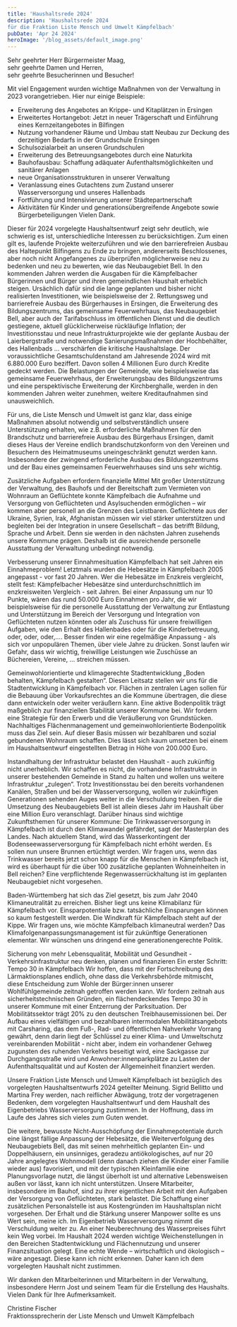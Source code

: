 ```yaml
---
title: 'Haushaltsrede 2024' 
description: 'Haushaltsrede 2024
für die Fraktion Liste Mensch und Umwelt Kämpfelbach'
pubDate: 'Apr 24 2024'
heroImage: '/blog_assets/default_image.png'
---
```


Sehr geehrter Herr Bürgermeister Maag,<br>
sehr geehrte Damen und Herren,<br>
sehr geehrte Besucherinnen und Besucher!<br>

Mit viel Engagement wurden wichtige Maßnahmen von der Verwaltung in 2023 vorangetrieben. Hier nur einige Beispiele: 
- Erweiterung des Angebotes an Krippe- und Kitaplätzen in Ersingen 
- Erweitertes Hortangebot: Jetzt in neuer Trägerschaft und Einführung eines Kernzeitangebotes 
  in Bilfingen 
- Nutzung vorhandener Räume und Umbau statt Neubau zur Deckung des derzeitigen Bedarfs 
  in der Grundschule Ersingen 
- Schulsozialarbeit an unseren Grundschulen 
- Erweiterung des Betreuungsangebotes durch eine Naturkita 
- Bauhofausbau: Schaffung adäquater Aufenthaltsmöglichkeiten und sanitärer Anlagen 
- neue Organisationsstrukturen in unserer Verwaltung
- Veranlassung eines Gutachtens zum Zustand unserer Wasserversorgung und unseres 
   Hallenbads
 - Fortführung und Intensivierung unserer Städtepartnerschaft 
-  Aktivitäten für Kinder und generationsübergreifende Angebote sowie Bürgerbeteiligungen 
Vielen Dank.

Dieser für 2024 vorgelegte Haushaltsentwurf zeigt sehr deutlich, wie schwierig es ist, unterschiedliche Interessen zu berücksichtigen. Zum einen gilt es, laufende Projekte weiterzuführen und wie den barrierefreien Ausbau des Haltepunkt Bilfingens zu Ende zu bringen, andererseits Beschlossenes, aber noch nicht Angefangenes zu überprüfen möglicherweise neu zu bedenken und neu zu bewerten, wie das Neubaugebiet Bell.
In den kommenden Jahren werden die Ausgaben für die Kämpfelbacher Bürgerinnen und Bürger und ihren gemeindlichen Haushalt erheblich steigen. Ursächlich dafür sind die lange geplanten und bisher nicht realisierten Investitionen, wie beispielsweise der 2. Rettungsweg und barrierefreie Ausbau des Bürgerhauses in Ersingen, die Erweiterung des Bildungszentrums, das gemeinsame Feuerwehrhaus, das Neubaugebiet Bell, aber auch der Tarifabschluss im öffentlichen Dienst und die deutlich gestiegene, aktuell glücklicherweise rückläufige Inflation; der Investitionsstau und neue Infrastrukturprojekte wie der geplante Ausbau der Laierbergstraße und notwendige Sanierungsmaßnahmen der Hochbehälter, des Hallenbads … verschärfen die kritische Haushaltslage. 
Der voraussichtliche Gesamtschuldenstand am Jahresende 2024 wird mit 6.880.000 Euro beziffert. Davon sollen 4 Millionen Euro durch Kredite gedeckt werden. Die Belastungen der Gemeinde, wie beispielsweise das gemeinsame Feuerwehrhaus, der Erweiterungsbau des Bildungszentrums und eine perspektivische Erweiterung der Kirchberghalle, werden in den kommenden Jahren weiter zunehmen, weitere Kreditaufnahmen sind unausweichlich. 

Für uns, die Liste Mensch und Umwelt ist ganz klar, dass einige Maßnahmen absolut notwendig und selbstverständlich unsere Unterstützung erhalten, wie z.B. erforderliche Maßnahmen für den Brandschutz und barrierefreie Ausbau des Bürgerhaus Ersingen, damit dieses Haus der Vereine endlich brandschutzkonform von den Vereinen und Besuchern des Heimatmuseums uneingeschränkt genutzt werden kann. Insbesondere der zwingend erforderliche Ausbau des Bildungszentrums und der Bau eines gemeinsamen Feuerwehrhauses sind uns sehr wichtig. 

Zusätzliche Aufgaben erfordern finanzielle Mittel 
Mit großer Unterstützung der Verwaltung, des Bauhofs und der Bereitschaft zum Vermieten von Wohnraum an Geflüchtete konnte Kämpfelbach die Aufnahme und Versorgung von Geflüchteten und Asylsuchenden ermöglichen – wir kommen aber personell an die Grenzen des Leistbaren. Geflüchtete aus der Ukraine, Syrien, Irak, Afghanistan müssen wir viel stärker unterstützen und begleiten bei der Integration in unsere Gesellschaft – das betrifft Bildung, Sprache und Arbeit. Denn sie werden in den nächsten Jahren zusehends unsere Kommune prägen. Deshalb ist die ausreichende personelle Ausstattung der Verwaltung unbedingt notwendig. 

Verbesserung unserer Einnahmesituation 
Kämpfelbach hat seit Jahren ein Einnahmeproblem! Letztmals wurden die Hebesätze in Kämpfelbach 2005 angepasst - vor fast 20 Jahren. Wer die Hebesätze im Enzkreis vergleicht, stellt fest: Kämpfelbacher Hebesätze sind unterdurchschnittlich im enzkreisweiten Vergleich - seit Jahren. Bei einer Anpassung um nur 10 Punkte, wären das rund 50.000 Euro Einnahmen pro Jahr, die wir beispielsweise für die personelle Ausstattung der Verwaltung zur Entlastung und Unterstützung im Bereich der Versorgung und Integration von Geflüchteten nutzen könnten oder als Zuschuss für unsere freiwilligen Aufgaben, wie den Erhalt des Hallenbades oder für die Kinderbetreuung, oder, oder, oder,…. Besser finden wir eine regelmäßige Anpassung - als sich vor unpopulären Themen, über viele Jahre zu drücken. Sonst laufen wir Gefahr, dass wir wichtig, freiwillige Leistungen wie Zuschüsse an Büchereien, Vereine, … streichen müssen.

Gemeinwohlorientierte und klimagerechte Stadtentwicklung 
„Boden behalten, Kämpfelbach gestalten“. Diesen Leitsatz stellen wir uns für die Stadtentwicklung in Kämpfelbach vor. Flächen in zentralen Lagen sollen für die Bebauung über Vorkaufsrechtes an die Kommune übertragen, die diese dann entwickeln oder weiter veräußern kann. Eine aktive Bodenpolitik trägt maßgeblich zur finanziellen Stabilität unserer Kommune bei. Wir fordern eine Strategie für den Erwerb und die Veräußerung von Grundstücken. Nachhaltiges Flächenmanagement und gemeinwohlorientierte Bodenpolitik muss das Ziel sein. Auf dieser Basis müssen wir bezahlbaren und sozial gebundenen Wohnraum schaffen. Dies lässt sich kaum umsetzen bei einem im Haushaltsentwurf eingestellten Betrag in Höhe von 200.000 Euro. 

Instandhaltung der Infrastruktur belastet den Haushalt - auch zukünftig nicht unerheblich.
Wir schaffen es nicht, die vorhandene Infrastruktur in unserer bestehenden Gemeinde in Stand zu halten und wollen uns weitere Infrastruktur „zulegen“. Trotz Investitionsstau bei den bereits vorhandenen Kanälen, Straßen und bei der Wasserversorgung, wollen wir zukünftigen Generationen sehenden Auges weiter in die Verschuldung treiben. Für die Umsetzung des Neubaugebiets Bell ist allein dieses Jahr im Haushalt über eine Million Euro veranschlagt.
Darüber hinaus sind wichtige Zukunftsthemen für unserer Kommune:
Die Trinkwasserversorgung in Kämpfelbach ist durch den Klimawandel gefährdet, sagt der Masterplan des Landes. Nach aktuellem Stand, wird das Wasserkontingent der Bodenseewasserversorgung für Kämpfelbach nicht erhöht werden. Es sollen nun unsere Brunnen ertüchtigt werden. Wir fragen uns, wenn das Trinkwasser bereits jetzt schon knapp für die Menschen in Kämpfelbach ist, wird es überhaupt für die über 100 zusätzliche geplanten Wohneinheiten in Bell reichen? Eine verpflichtende Regenwasserrückhaltung ist im geplanten Neubaugebiet nicht vorgesehen. 

Baden-Württemberg hat sich das Ziel gesetzt, bis zum Jahr 2040 Klimaneutralität zu erreichen. Bisher liegt uns keine Klimabilanz für Kämpfelbach vor. Einsparpotentiale bzw. tatsächliche Einsparungen können so kaum festgestellt werden. Die Windkraft für Kämpfelbach steht auf der Kippe. Wir fragen uns, wie möchte Kämpfelbach klimaneutral werden? Das Klimafolgenanpassungsmanagement ist für zukünftige Generationen elementar. Wir wünschen uns dringend eine generationengerechte Politik. 

Sicherung von mehr Lebensqualität, Mobilität und Gesundheit - Verkehrsinfrastruktur neu denken, planen und finanzieren 
Ein erster Schritt: Tempo 30 in Kämpfelbach
Wir hoffen, dass mit der Fortschreibung des Lärmaktionsplanes endlich, ohne dass die Verkehrsbehörde mitmischt, diese Entscheidung zum Wohle der Bürger:innen unserer Wohlfühlgemeinde zeitnah getroffen werden kann. Wir fordern zeitnah aus sicherheitstechnischen Gründen, ein flächendeckendes Tempo 30 in unserer Kommune mit einer Entzerrung der Parksituation.
Der Mobilitätssektor trägt 20% zu den deutschen Treibhausemissionen bei. Der Aufbau eines vielfältigen und bezahlbaren intermodalen Mobilitätsangebots mit Carsharing, das dem Fuß-, Rad- und öffentlichen Nahverkehr Vorrang gewährt, denn darin liegt der Schlüssel zu einer Klima- und Umweltschutz vereinbarenden Mobilität - nicht aber, indem ein vorhandener Gehweg zugunsten des ruhenden Verkehrs beseitigt wird, eine Sackgasse zur Durchgangsstraße wird und Anwohner:innenparkplätze zu Lasten der Aufenthaltsqualität und auf Kosten der Allgemeinheit finanziert werden. 

Unsere Fraktion Liste Mensch und Umwelt Kämpfelbach ist bezüglich des vorgelegten Haushaltsentwurfs 2024 geteilter Meinung. Sigrid Bellitto und Martina Frey werden, nach reiflicher Abwägung, trotz der vorgetragenen Bedenken, dem vorgelegten Haushaltsentwurf und dem Haushalt des Eigenbetriebs Wasserversorgung zustimmen. In der Hoffnung, dass im Laufe des Jahres sich vieles zum Guten wendet. 

Die weitere, bewusste Nicht-Ausschöpfung der Einnahmepotentiale durch eine längst fällige Anpassung der Hebesätze, die Weiterverfolgung des Neubaugebiets Bell, das mit seinen mehrheitlich geplanten Ein- und Doppelhäusern, ein unsinniges, geradezu antiökologisches, auf nur 20 Jahre angelegtes Wohnmodell (denn danach ziehen die Kinder einer Familie wieder aus) favorisiert, und mit der typischen Kleinfamilie eine Planungsvorlage nutzt, die längst überholt ist und alternative Lebensweisen außen vor lässt, kann ich nicht unterstützen.
Unsere Mitarbeiter, insbesondere im Bauhof, sind zu ihrer eigentlichen Arbeit mit den Aufgaben der Versorgung von Geflüchteten, stark belastet. Die Schaffung einer zusätzlichen Personalstelle ist aus Kostengründen im Haushaltsplan nicht vorgesehen. Der Erhalt und die Stärkung unserer Manpower sollte es uns Wert sein, meine ich.
Im Eigenbetrieb Wasserversorgung nimmt die Verschuldung weiter zu. An einer Neuberechnung des Wasserpreises führt kein Weg vorbei.
Im Haushalt 2024 werden wichtige Weichenstellungen in den Bereichen Stadtentwicklung und Flächennutzung und unserer Finanzsituation gelegt. Eine echte Wende – wirtschaftlich und ökologisch – wäre angesagt. Diese kann ich nicht erkennen. Daher kann ich dem vorgelegten Haushalt nicht zustimmen. 

Wir danken den Mitarbeiterinnen und Mitarbeitern in der Verwaltung, insbesondere Herrn Jost und seinem Team für die Erstellung des Haushalts. 
Vielen Dank für Ihre Aufmerksamkeit. 

Christine Fischer<br>
Fraktionssprecherin der Liste Mensch und Umwelt Kämpfelbach
